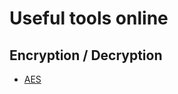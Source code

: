 # Useful tools online

## Encryption / Decryption

* [AES](https://zungmou.github.io/online/aes-encryption)

